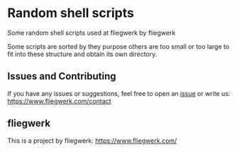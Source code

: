 # Random shell scripts
Some random shell scripts used at fliegwerk by fliegwerk

Some scripts are sorted by they purpose others are too small or too large to fit into these structure and obtain its own directory.

## Issues and Contributing

If you have any issues or suggestions, feel free to open an [issue](https://github.com/fliegwerk/random-shell-scripts/issues) or write us: <https://www.fliegwerk.com/contact>

## fliegwerk

This is a project by fliegwerk: <https://www.fliegwerk.com/>
